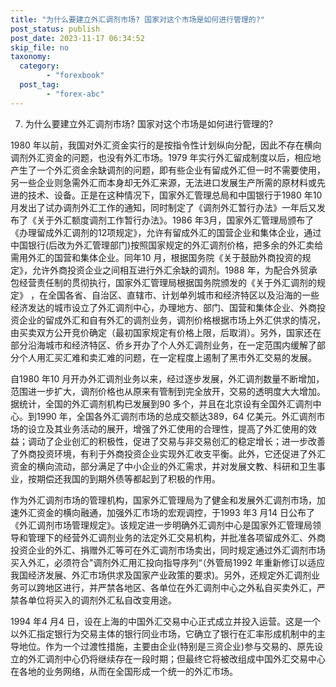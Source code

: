 ```yaml
---
title: "为什么要建立外汇调剂市场? 国家对这个市场是如何进行管理的?"
post_status: publish
post_date: 2023-11-17 06:34:52
skip_file: no
taxonomy:
  category:
        - "forexbook"
  post_tag:
        - "forex-abc"
---
```


7. 为什么要建立外汇调剂市场? 国家对这个市场是如何进行管理的?

1980 年以前，我国对外汇资金实行的是按指令性计划纵向分配，因此不存在横向调剂外汇资金的问题，也没有外汇市场。1979 年实行外汇留成制度以后，相应地产生了一个外汇资金余缺调剂的问题，即有些企业有留成外汇但一时不需要使用，另一些企业则急需外汇而本身却无外汇来源，无法进口发展生产所需的原材料或先进的技术、设备。正是在这种情况下，国家外汇管理总局和中国银行于1980 年10 月发出了试办调剂外汇工作的通知，同时制定了《调剂外汇暂行办法》一年后又发布了《关于外汇额度调剂工作暂行办法》。1986 年3月，国家外汇管理局颁布了《办理留成外汇调剂的12项规定》，允许有留成外汇的国营企业和集体企业，通过中国银行(后改为外汇管理部门)按照国家规定的外汇调剂价格，把多余的外汇卖给需用外汇的国营和集体企业。同年10 月，根据国务院《关于鼓励外商投资的规定》，允许外商投资企业之间相互进行外汇余缺的调剂。1988 年，为配合外贸承包经营责任制的贯彻执行，国家外汇管理局根据国务院颁发的《关于外汇调剂的规定》 ，在全国各省、自治区、直辖市、计划单列城市和经济特区以及沿海的一些经济发达的城市设立了外汇调剂中心，办理地方、部门、国营和集体企业、外商投资企业的留成外汇和自有外汇的调剂业务，调剂价格根据市场上外汇供求的情况，由买卖双方公开竞价确定（最初国家规定有价格上限，后取消）。另外，国家还在部分沿海城市和经济特区、侨乡开办了个人外汇调剂业务，在一定范围内缓解了部分个人用汇买汇难和卖汇难的问题，在一定程度上遏制了黑市外汇交易的发展。

自1980 年10 月开办外汇调剂业务以来，经过逐步发展，外汇调剂数量不断增加，范围进一步扩大，调剂价格也从原来有管制到完全放开，交易的透明度大大增加。据统计，全国的外汇调剂机构已发展到90 多个，并且在北京设有全国外汇调剂中心。到1990 年，全国各外汇调剂市场的总成交额达389，64 亿美元。外汇调剂市场的设立及其业务活动的展开，增强了外汇使用的合理性，提高了外汇使用的效益；调动了企业创汇的积极性，促进了交易与非交易创汇的稳定增长；进一步改善了外商投资环境，有利于外商投资企业实现外汇收支平衡。此外，它还促进了外汇资金的横向流动，部分满足了中小企业的外汇需求，并对发展文教、科研和卫生事业，按期偿还我国的到期外债等都起到了积极的作用。

作为外汇调剂市场的管理机构，国家外汇管理局为了健金和发展外汇调剂市场，加速外汇资金的横向融通，加强外汇市场的宏观调控，于1993 年3 月14 日公布了《外汇调剂市场管理规定》。该规定进一步明确外汇调剂中心是国家外汇管理局领导和管理下的经营外汇调剂业务的法定外汇交易机构，并批准各项留成外汇、外商投资企业的外汇、捐赠外汇等可在外汇调剂市场卖出，同时规定通过外汇调剂市场买入外汇，必须符合"调剂外汇用汇投向指导序列“（外管局1992 年重新修订以适应我国经济发展、外汇市场供求及国家产业政策的要求)。另外，还规定外汇调剂业务可以跨地区进行，并严禁各地区、各单位在外汇调剂中心之外私自买卖外汇，严禁各单位将买入的调剂外汇私自改变用途。

1994 年4 月4 日，设在上海的中国外汇交易中心正式成立并投入运营。这是一个以外汇指定银行为交易主体的银行同业市场，它确立了银行在汇率形成机制中的主导地位。作为一个过渡性措施，主要由企业(特别是三资企业)参与交易的、原先设立的外汇调剂中心仍将继续存在一段时期；但最终它将被改组成中国外汇交易中心在各地的业务网络，从而在全国形成一个统一的外汇市场。
